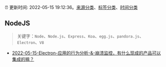 :alarm_clock: 更新时间: 2022-05-15 19:12:36。[来源分类](../README.md)、[标签分类](../TAGS.md)、[时间分类](../TIMELINE.md)

## NodeJS


> 关键字：`Node`、`Node.js`、`Express`、`Koa`、`egg.js`、`pandora.js`、`Electron`、`V8`



- [2022-05-15-Electron-应用的行为分析-&-崩溃监控，有什么现成的产品可以集成的嘛？](https://www.v2ex.com/t/853050) 